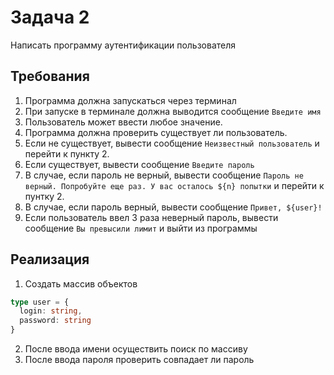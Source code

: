 # Задача 2

Написать программу аутентификации пользователя

## Требования

1. Программа должна запускаться через терминал
2. При запуске в терминале должна выводится сообщение `Введите имя`
3. Пользователь может ввести любое значение.
4. Программа должна проверить существует ли пользователь.
5. Если не существует, вывести сообщение `Неизвестный пользователь` и перейти к пункту 2. 
6. Если существует, вывести сообщение `Введите пароль`
7. В случае, если пароль не верный, вывести сообщение `Пароль не верный. Попробуйте еще раз. У вас осталось ${n} попытки` и перейти к пунтку 2.
8. В случае, если пароль верный, вывести сообщение `Привет, ${user}!`
9. Если пользователь ввел 3 раза неверный пароль, вывести сообщение `Вы превысили лимит` и выйти из программы 

## Реализация
1. Создать массив объектов 
```ts
type user = {
  login: string,
  password: string
}

```
2. После ввода имени осуществить поиск по массиву
3. После ввода пароля проверить совпадает ли пароль 
